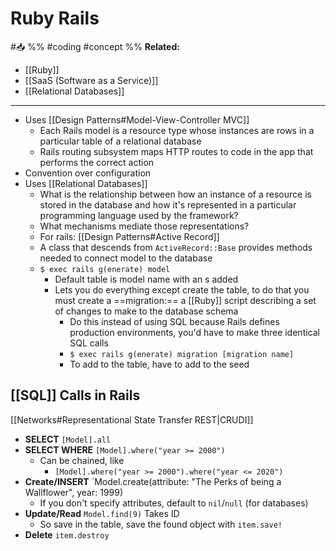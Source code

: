 # Ruby Rails
#📥 
%%
#coding 
#concept
%%
**Related:**
-  [[Ruby]]
-  [[SaaS (Software as a Service)]]
-  [[Relational Databases]]

---

- Uses [[Design Patterns#Model-View-Controller MVC]]
	- Each Rails model is a resource type whose instances are rows in a particular table of a relational database 
	- Rails routing subsystem maps HTTP routes to code in the app that performs the correct action
- Convention over configuration
- Uses [[Relational Databases]]
	- What is the relationship between how an instance of a resource is stored in the database and how it's represented in a particular programming language used by the framework?
	- What mechanisms mediate those representations?
	- For rails: [[Design Patterns#Active Record]]
	- A class that descends from `ActiveRecord::Base` provides methods needed to connect model to the database
	- `$ exec rails g(enerate) model`
		- Default table is model name with an s added
		- Lets you do everything except create the table, to do that you must create a ==migration:== a [[Ruby]] script describing a set of changes to make to the database schema
			- Do this instead of using SQL because Rails defines production environments, you'd have to make three identical SQL calls 
			- `$ exec rails g(enerate) migration [migration name]`
			- To add to the table, have to add to the seed

## [[SQL]] Calls in Rails
[[Networks#Representational State Transfer REST|CRUDI]]
- **SELECT** `[Model].all`
- **SELECT WHERE** `[Model].where("year >= 2000")`
	- Can be chained, like
		- `[Model].where("year >= 2000").where("year <= 2020")`
- **Create/INSERT** `Model.create(attribute: "The Perks of being a Wallflower", year: 1999)
	- If you don't specify attributes, default to `nil`/`null` (for databases)
- **Update/Read** `Model.find(9)` Takes ID
	- So save in the table, save the found object with `item.save!`
- **Delete** `item.destroy`